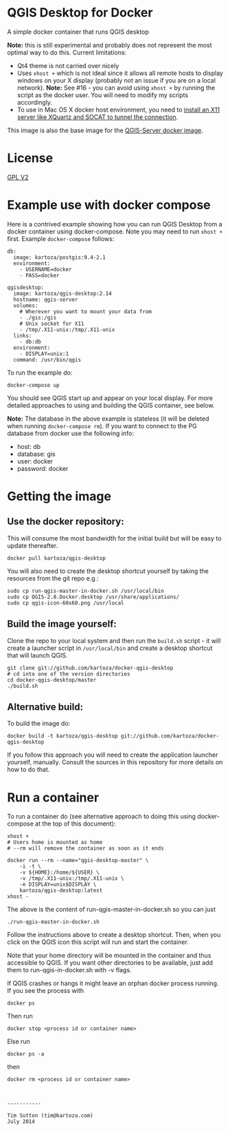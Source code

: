 QGIS Desktop for Docker
========================

A simple docker container that runs QGIS desktop

**Note:** this is still experimental and probably does not represent
the most optimal way to do this. Current limitations:

* Qt4 theme is not carried over nicely
* Uses ``xhost +`` which is not ideal since it allows all remote
  hosts to display windows on your X display (probably not
  an issue if you are on a local network). **Note:** See #16 - you
  can avoid using ``xhost +`` by running the script as the docker
  user. You will need to modify my scripts accordingly.
* To use in Mac OS X docker host environment, you need to [install an X11 server like XQuartz and SOCAT to tunnel the connection](http://kartoza.com/how-to-run-a-linux-gui-application-on-osx-using-docker/).

This image is also the base image for the [QGIS-Server docker image](https://github.com/kartoza/docker-qgis-server).

# License

[GPL V2](http://www.gnu.org/licenses/old-licenses/gpl-2.0.html)



# Example use with docker compose

Here is a contrived example showing how you can run QGIS Desktop
from a docker container using docker-compose. Note you may
need to run ``xhost +`` first. Example ``docker-compose`` follows:

```
db:
  image: kartoza/postgis:9.4-2.1
  environment:
    - USERNAME=docker
    - PASS=docker
  
qgisdesktop:
  image: kartoza/qgis-desktop:2.14
  hostname: qgis-server
  volumes:
    # Wherever you want to mount your data from
    - ./gis:/gis
    # Unix socket for X11
    - /tmp/.X11-unix:/tmp/.X11-unix
  links:
    - db:db
  environment: 
    - DISPLAY=unix:1
  command: /usr/bin/qgis

```

To run the example do:

```
docker-compose up
```

You should see QGIS start up and appear on your local display. For more detailed approaches 
to using and building the QGIS container, see below.

**Note:** The database in the above example is stateless (it will be deleted when
running ``docker-compose rm``). If you want to connect to the PG database from docker
use the following info:

* host: db
* database: gis
* user: docker
* password: docker

# Getting the image

## Use the docker repository:

This will consume the most bandwidth for the initial build but 
will be easy to update thereafter. 

```
docker pull kartoza/qgis-desktop
```


You will also need to create the
desktop shortcut yourself by taking the resources from the git repo e.g.:


```
sudo cp run-qgis-master-in-docker.sh /usr/local/bin
sudo cp QGIS-2.8.Docker.desktop /usr/share/applications/
sudo cp qgis-icon-60x60.png /usr/local
```


## Build the image yourself:

Clone the repo to your local system and then run the ``build.sh`` 
script - it will create a launcher script in `/usr/local/bin`
and create a desktop shortcut that will launch QGIS. 

```
git clone git://github.com/kartoza/docker-qgis-desktop
# cd into one of the version directories
cd docker-qgis-desktop/master
./build.sh
```

## Alternative build:

To build the image do:

```
docker build -t kartoza/qgis-desktop git://github.com/kartoza/docker-qgis-desktop
```

If you follow this approach you will need to create the 
application launcher yourself, manually. Consult the sources in this
repository for more details on how to do that.

# Run a container

To run a container do (see alternative approach to doing this using docker-compose at the top of this document):

```
xhost +
# Users home is mounted as home
# --rm will remove the container as soon as it ends

docker run --rm --name="qgis-desktop-master" \
	-i -t \
	-v ${HOME}:/home/${USER} \
	-v /tmp/.X11-unix:/tmp/.X11-unix \
	-e DISPLAY=unix$DISPLAY \
	kartoza/qgis-desktop:latest 
xhost -
```
The above is the content of run-qgis-master-in-docker.sh so you can just
```
./run-qgis-master-in-docker.sh
```

Follow the instructions above to create a desktop shortcut. Then, when you
click on the QGIS icon this script will run and start the container. 

Note that your home directory will be mounted in the container and thus
accessible to QGIS. If you want other directories to be available, just add
them to run-qgis-in-docker.sh with -v flags. 

If QGIS crashes or hangs it might leave an orphan docker process running. If
you see the process with 
```
docker ps
```
Then run 
```
docker stop <process id or container name>
```
Else run 
```
docker ps -a
```
then
```
docker rm <process id or container name>



-----------

Tim Sutton (tim@kartoza.com)
July 2014
